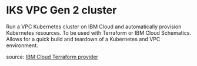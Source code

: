# IKS VPC Gen 2 cluster

Run a VPC Kubernetes cluster on IBM Cloud and automatically provision Kubernetes resources. To be used with Terraform or IBM Cloud Schematics. Allows for a quick build and teardown of a Kubernetes and VPC environment.

source: [IBM Cloud Terraform provider](https://github.com/IBM-Cloud/terraform-provider-ibm/tree/master/examples/ibm-cluster/vpc-gen2-cluster)